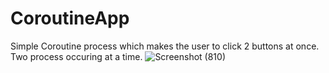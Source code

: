 # CoroutineApp
Simple Coroutine process which makes the user to click 2 buttons at once. Two process occuring at a time. 
![Screenshot (810)](https://github.com/kajendra10/CoroutineApp/assets/84381668/b1a12e71-1073-4290-9229-a25c5d759a46)
